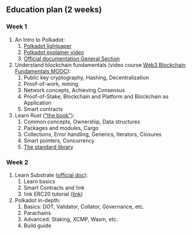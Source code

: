 
## Education plan (2 weeks)

### Week 1

1. An Intro to Polkadot:
    1. [Polkadot lightpaper](https://polkadot.network/Polkadot-lightpaper.pdf)
    2. [Polkadot explainer video](https://www.youtube.com/watch?v=_-k0xkooSlA)
    3. [Official documentation General Section](https://wiki.polkadot.network/docs/en/getting-started)
2. Understand blockchain fundamentals (video course [Web3 Blockchain Fundamentals MOOC](https://www.youtube.com/playlist?list=PLxVihxZC42nF_MCN9PTvZMIifRjx9cZ2J)): 
    1. Public key cryptography, Hashing, Decentralization
    2. Proof-of-work, mining
    3. Network concepts, Achieving Consensus
    4. Proof-of-Stake, Blockchain and Platform and Blockchain as Application
    5. Smart contracts
3. Learn Rust (["the book"](https://doc.rust-lang.org/book)):
    1. Common concepts, Ownership, Data structures
    2. Packages and modules, Cargo
    3. Collections, Error handling, Generics, Iterators, Closures
    4. Smart pointers, Concurrency
    5. [The standard library](https://doc.rust-lang.org/std/index.html)
   
### Week 2

1. Learn Substrate ([official doc](https://substrate.dev/docs/en/)):
    1. Learn basics
    2. Smart Contracts and !ink
    3. !ink ERC20 tutorial ([link](https://substrate.dev/substrate-contracts-workshop/#/0/introduction))
2. Polkadot in-depth:
    1. Basics: DOT, Validator, Collator, Governance, etc.
    2. Parachains
    3. Advanced: Staking, XCMP, Wasm, etc.
    4. Build guide